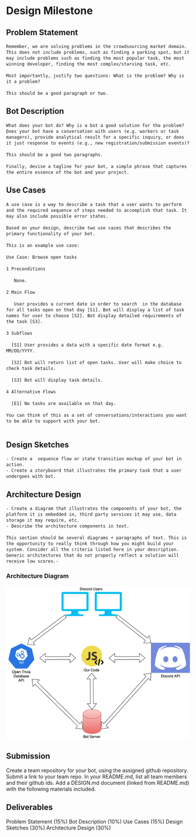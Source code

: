 # Design Milestone

## Problem Statement

```
Remember, we are solving problems in the crowdsourcing market domain. This does not include problems, such as finding a parking spot, but it may include problems such as finding the most popular task, the most winning developer, finding the most complex/starving task, etc.

Most importantly, justify two questions: What is the problem? Why is it a problem?

This should be a good paragraph or two.
```

## Bot Description

```
What does your bot do? Why is a bot a good solution for the problem? Does your bot have a conversation with users (e.g. workers or task managers), provide analytical result for a specific inquiry, or does it just response to events (e.g., new registration/submission events)?

This should be a good two paragraphs.

Finally, devise a tagline for your bot, a simple phrase that captures the entire essence of the bot and your project.
```

## Use Cases

```
A use case is a way to describe a task that a user wants to perform and the required sequence of steps needed to accomplish that task. It may also include possible error states.

Based on your design, describe two use cases that describes the primary functionality of your bot.

This is an example use case:

Use Case: Browse open tasks

1 Preconditions

   None.

2 Main Flow

   User provides a current date in order to search  in the database for all tasks open on that day [S1]. Bot will display a list of task names for user to choose [S2]. Bot display detailed requirements of the task [S3].

3 Subflows

  [S1] User provides a data with a specific date format e.g. MM/DD/YYYY.

  [S2] Bot will return list of open tasks. User will make choice to check task details.

  [S3] Bot will display task details.

4 Alternative Flows

  [E1] No tasks are available on that day.

You can think of this as a set of conversations/interactions you want to be able to support with your bot.


```

## Design Sketches

```
- Create a  sequence flow or state transition mockup of your bot in action.
- Create a storyboard that illustrates the primary task that a user undergoes with bot.
```

## Architecture Design

```
- Create a diagram that illustrates the components of your bot, the platform it is embedded in, third party services it may use, data storage it may require, etc.
- Describe the architecture components in text.

This section should be several diagrams + paragraphs of text. This is the opportunity to really think through how you might build your system. Consider all the criteria listed here in your description. Generic architectures that do not properly reflect a solution will receive low scores.-
```

### Architecture Diagram

![Arcitecture Diagram](img/architecture.png)

## Submission

Create a team repository for your bot, using the assigned github repository. Submit a link to your team repo. In your README.md, list all team members and their github ids. Add a DESIGN.md document (linked from README.md) with the following materials included.

## Deliverables

Problem Statement (15%)
Bot Description (10%)
Use Cases (15%)
Design Sketches (30%)
Architecture Design (30%)
